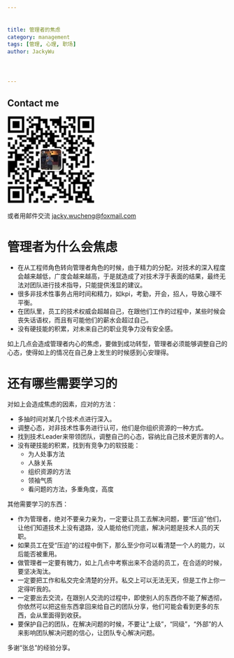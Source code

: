 ```yaml
---

   
title: 管理者的焦虑 
category: management  
tags: [管理, 心理, 职场]  
author: JackyWu  
  


---
```


## Contact me

![](/assets/images/weixin-pic-jackywu.jpg)

或者用邮件交流 <a href="mailto:jacky.wucheng@foxmail.com">jacky.wucheng@foxmail.com</a>

# 管理者为什么会焦虑

* 在从工程师角色转向管理者角色的时候，由于精力的分配，对技术的深入程度会越来越低，广度会越来越高，于是就造成了对技术浮于表面的结果，最终无法对团队进行技术指导，只能提供浅显的建议。
* 很多非技术性事务占用时间和精力，如kpi，考勤，开会，招人，导致心理不平衡。
* 在团队里，员工的技术权威会超越自己，在跟他们工作的过程中，某些时候会丧失话语权，而且有可能他们的薪水会超过自己。
* 没有硬技能的积累，对未来自己的职业竞争力没有安全感。

如上几点会造成管理者内心的焦虑，要做到成功转型，管理者必须能够调整自己的心态，使得如上的情况在自己身上发生的时候感到心安理得。

# 还有哪些需要学习的

对如上会造成焦虑的因素，应对的方法：

* 多抽时间对某几个技术点进行深入。
* 调整心态，对非技术性事务进行认可，他们是你组织资源的一种方式。
* 找到技术Leader来带领团队，调整自己的心态，容纳比自己技术更厉害的人。
* 没有硬技能的积累，找到有竞争力的软技能：
    * 为人处事方法
    * 人脉关系
    * 组织资源的方法
    * 领袖气质
    * 看问题的方法，多重角度，高度

其他需要学习的东西：

* 作为管理者，绝对不要亲力亲为，一定要让员工去解决问题，要“压迫”他们，让他们知道技术上没有退路，没人能给他们兜底，解决问题是技术人员的天职。
* 如果员工在受“压迫”的过程中倒下，那么至少你可以看清楚一个人的能力，以后能否被重用。
* 做管理者一定要有魄力，如上几点中考察出来不合适的员工，在合适的时候，要坚决淘汰。
* 一定要把工作和私交完全清楚的分开。私交上可以无法无天，但是工作上你一定得听我的。
* 一定要出去交流，在跟别人交流的过程中，即使别人的东西你不能了解透彻，你依然可以把这些东西拿回来给自己的团队分享，他们可能会看到更多的东西，会从里面得到收获。
* 要保护自己的团队，在解决问题的时候，不要让“上级”，“同级”，“外部”的人来影响团队解决问题的信心，让团队专心解决问题。

多谢“张总”的经验分享。




